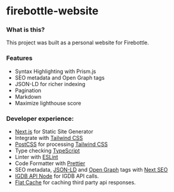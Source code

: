 # firebottle-website

### What is this?
This project was built as a personal website for Firebottle. 

### Features
- Syntax Highlighting with Prism.js
- SEO metadata and Open Graph tags
- JSON-LD for richer indexing
- Pagination
- Markdown
- Maximize lighthouse score

### Developer experience:

- [Next.js](https://nextjs.org) for Static Site Generator
- Integrate with [Tailwind CSS](https://tailwindcss.com)
- [PostCSS](https://postcss.org) for processing [Tailwind CSS](https://tailwindcss.com)
- Type checking [TypeScript](https://www.typescriptlang.org)
- Linter with [ESLint](https://eslint.org)
- Code Formatter with [Prettier](https://prettier.io)
- SEO metadata, [JSON-LD](https://developers.google.com/search/docs/guides/intro-structured-data) and [Open Graph](https://ogp.me/) tags with [Next SEO](https://github.com/garmeeh/next-seo)
- [IGDB API Node](https://www.npmjs.com/package/igdb-api-node) for IGDB API calls.
- [Flat Cache](https://github.com/royriojas/flat-cache) for caching third party api responses.